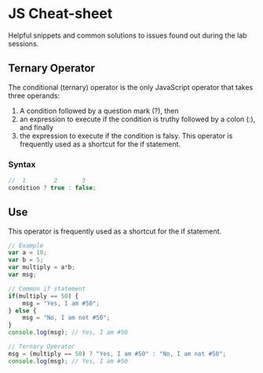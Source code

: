 # JS Cheat-sheet
Helpful snippets and common solutions to issues found out during the lab sessions.

## Ternary Operator
The conditional (ternary) operator is the only JavaScript operator that takes three operands:
1. A condition followed by a question mark (?), then
2. an expression to execute if the condition is truthy followed by a colon (:), and finally
3. the expression to execute if the condition is falsy. This operator is frequently used as a shortcut for the if statement.
### Syntax
```js
//  1        2       3
condition ? true : false;
```
## Use
This operator is frequently used as a shortcut for the if statement.
```js
// Example
var a = 10;
var b = 5;
var multiply = a*b;
var msg;

// Common if statement
if(multiply == 50) {
    msg = "Yes, I am #50";
} else {
    msg = "No, I am not #50";
}
console.log(msg); // Yes, I am #50

// Ternary Operator
msg = (multiply == 50) ? "Yes, I am #50" : "No, I am not #50";
console.log(msg); // Yes, I am #50
```
